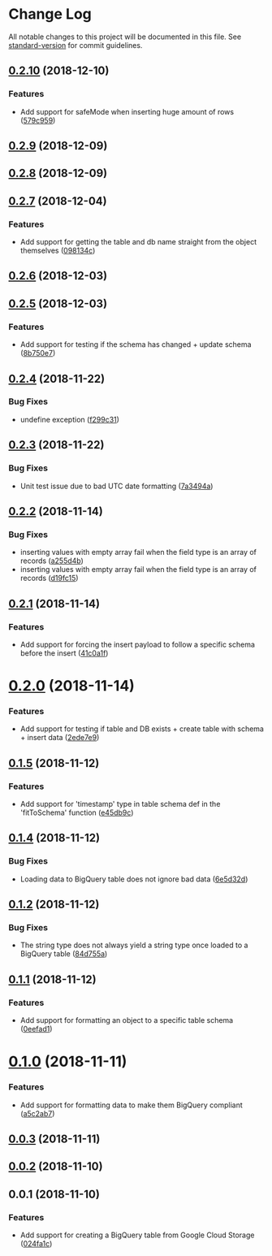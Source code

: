 # Change Log

All notable changes to this project will be documented in this file. See [standard-version](https://github.com/conventional-changelog/standard-version) for commit guidelines.

<a name="0.2.10"></a>
## [0.2.10](https://github.com/nicolasdao/google-cloud-bigquery/compare/v0.2.9...v0.2.10) (2018-12-10)


### Features

* Add support for safeMode when inserting huge amount of rows ([579c959](https://github.com/nicolasdao/google-cloud-bigquery/commit/579c959))



<a name="0.2.9"></a>
## [0.2.9](https://github.com/nicolasdao/google-cloud-bigquery/compare/v0.2.8...v0.2.9) (2018-12-09)



<a name="0.2.8"></a>
## [0.2.8](https://github.com/nicolasdao/google-cloud-bigquery/compare/v0.2.7...v0.2.8) (2018-12-09)



<a name="0.2.7"></a>
## [0.2.7](https://github.com/nicolasdao/google-cloud-bigquery/compare/v0.2.6...v0.2.7) (2018-12-04)


### Features

* Add support for getting the table and db name straight from the object themselves ([098134c](https://github.com/nicolasdao/google-cloud-bigquery/commit/098134c))



<a name="0.2.6"></a>
## [0.2.6](https://github.com/nicolasdao/google-cloud-bigquery/compare/v0.2.5...v0.2.6) (2018-12-03)



<a name="0.2.5"></a>
## [0.2.5](https://github.com/nicolasdao/google-cloud-bigquery/compare/v0.2.4...v0.2.5) (2018-12-03)


### Features

* Add support for testing if the schema has changed + update schema ([8b750e7](https://github.com/nicolasdao/google-cloud-bigquery/commit/8b750e7))



<a name="0.2.4"></a>
## [0.2.4](https://github.com/nicolasdao/google-cloud-bigquery/compare/v0.2.3...v0.2.4) (2018-11-22)


### Bug Fixes

* undefine exception ([f299c31](https://github.com/nicolasdao/google-cloud-bigquery/commit/f299c31))



<a name="0.2.3"></a>
## [0.2.3](https://github.com/nicolasdao/google-cloud-bigquery/compare/v0.2.2...v0.2.3) (2018-11-22)


### Bug Fixes

* Unit test issue due to bad UTC date formatting ([7a3494a](https://github.com/nicolasdao/google-cloud-bigquery/commit/7a3494a))



<a name="0.2.2"></a>
## [0.2.2](https://github.com/nicolasdao/google-cloud-bigquery/compare/v0.2.1...v0.2.2) (2018-11-14)


### Bug Fixes

* inserting values with empty array fail when the field type is an array of records ([a255d4b](https://github.com/nicolasdao/google-cloud-bigquery/commit/a255d4b))
* inserting values with empty array fail when the field type is an array of records ([d19fc15](https://github.com/nicolasdao/google-cloud-bigquery/commit/d19fc15))



<a name="0.2.1"></a>
## [0.2.1](https://github.com/nicolasdao/google-cloud-bigquery/compare/v0.2.0...v0.2.1) (2018-11-14)


### Features

* Add support for forcing the insert payload to follow a specific schema before the insert ([41c0a1f](https://github.com/nicolasdao/google-cloud-bigquery/commit/41c0a1f))



<a name="0.2.0"></a>
# [0.2.0](https://github.com/nicolasdao/google-cloud-bigquery/compare/v0.1.5...v0.2.0) (2018-11-14)


### Features

* Add support for testing if table and DB exists + create table with schema + insert data ([2ede7e9](https://github.com/nicolasdao/google-cloud-bigquery/commit/2ede7e9))



<a name="0.1.5"></a>
## [0.1.5](https://github.com/nicolasdao/google-cloud-bigquery/compare/v0.1.4...v0.1.5) (2018-11-12)


### Features

* Add support for 'timestamp' type in table schema def in the 'fitToSchema' function ([e45db9c](https://github.com/nicolasdao/google-cloud-bigquery/commit/e45db9c))



<a name="0.1.4"></a>
## [0.1.4](https://github.com/nicolasdao/google-cloud-bigquery/compare/v0.1.2...v0.1.4) (2018-11-12)


### Bug Fixes

* Loading data to BigQuery table does not ignore bad data ([6e5d32d](https://github.com/nicolasdao/google-cloud-bigquery/commit/6e5d32d))



<a name="0.1.2"></a>
## [0.1.2](https://github.com/nicolasdao/google-cloud-bigquery/compare/v0.1.1...v0.1.2) (2018-11-12)


### Bug Fixes

* The string type does not always yield a string type once loaded to a BigQuery table ([84d755a](https://github.com/nicolasdao/google-cloud-bigquery/commit/84d755a))



<a name="0.1.1"></a>
## [0.1.1](https://github.com/nicolasdao/google-cloud-bigquery/compare/v0.1.0...v0.1.1) (2018-11-12)


### Features

* Add support for formatting an object to a specific table schema ([0eefad1](https://github.com/nicolasdao/google-cloud-bigquery/commit/0eefad1))



<a name="0.1.0"></a>
# [0.1.0](https://github.com/nicolasdao/google-cloud-bigquery/compare/v0.0.3...v0.1.0) (2018-11-11)


### Features

* Add support for formatting data to make them BigQuery compliant ([a5c2ab7](https://github.com/nicolasdao/google-cloud-bigquery/commit/a5c2ab7))



<a name="0.0.3"></a>
## [0.0.3](https://github.com/nicolasdao/google-cloud-bigquery/compare/v0.0.2...v0.0.3) (2018-11-11)



<a name="0.0.2"></a>
## [0.0.2](https://github.com/nicolasdao/google-cloud-bigquery/compare/v0.0.1...v0.0.2) (2018-11-10)



<a name="0.0.1"></a>
## 0.0.1 (2018-11-10)


### Features

* Add support for creating a BigQuery table from Google Cloud Storage ([024fa1c](https://github.com/nicolasdao/google-cloud-bigquery/commit/024fa1c))
